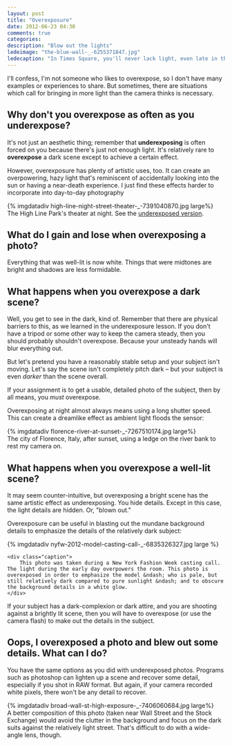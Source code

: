 ```yaml
---
layout: post
title: "Overexposure"
date: 2012-06-23 04:30
comments: true
categories: 
description: "Blow out the lights"
ledeimage: "the-blue-wall-_-6255371847.jpg" 
ledecaption: "In Times Square, you'll never lack light, even late in the evening. Here, I had to overexpose to capture the details in the officers' faces and clothing. The billboards, i.e. the highlighted regions, lose almost all their detail as a result."
---
```


I'll confess, I'm not someone who likes to overexpose, so I don't have many examples or experiences to share. But sometimes, there are situations which call for bringing in more light than the camera thinks is necessary.

<!--more-->

## Why don't you overexpose as often as you underexpose?
It's not just an aesthetic thing; remember that **underexposing** is often forced on you because there's just not enough light. It's relatively rare to **overexpose** a dark scene except to achieve a certain effect. 

However, overexposure has plenty of artistic uses, too. It can create an overpowering, hazy light that's reminiscent of accidentally looking into the sun or having a near-death experience. I just find these effects harder to incorporate into day-to-day photography

<div class="imgwrap wide feature">
{% imgdatadiv high-line-night-street-theater-_-7391040870.jpg large%}
<div class="caption">
	The High Line Park's theater at night. See the <a href="http://www.flickr.com/photos/zokuga/7391029750">underexposed version</a>.
</div>
</div>




## What do I gain and lose when overexposing a photo?
Everything that was well-lit is now white. Things that were midtones are bright and shadows are less formidable.



## What happens when you overexpose a dark scene?
Well, you get to see in the dark, kind of. Remember that there are physical barriers to this, as we learned in the underexposure lesson. If you don't have a tripod or some other way to keep the camera steady, then you should probably shouldn't overexpose. Because your unsteady  hands will blur everything out.

But let's pretend you have a reasonably stable setup and your subject isn't moving. Let's say the scene isn't completely pitch dark &ndash; but your subject is even *darker* than the scene overall. 

If your assignment is to get a usable, detailed photo of the subject, then by all means, you *must* overexpose. 

Overexposing at night almost always means using a long shutter speed. This can create a dreamlike effect as ambient light floods the sensor:

<div class="imgwrap wide feature">
{% imgdatadiv florence-river-at-sunset-_-7267510174.jpg large%}
<div class="caption">
	The city of Florence, Italy, after sunset, using a ledge on the river bank to rest my camera on.
</div>
</div>

## What happens when you overexpose a well-lit scene?
It may seem counter-intuitive, but overexposing a bright scene has the same artistic effect as underexposing. You hide details. Except in this case, the light details are hidden. Or, "blown out."

Overexposure can be useful in blasting out the mundane background details to emphasize the details of the relatively dark subject:


<div class="imgwrap feature wide">
	{% imgdatadiv nyfw-2012-model-casting-call-_-6835326327.jpg large %}
	
	<div class="caption">
		This photo was taken during a New York Fashion Week casting call. The light during the early day overpowers the room. This photo is overexposed in order to emphasize the model &ndash; who is pale, but still relatively dark compared to pure sunlight &ndash; and to obscure the background details in a white glow.
	</div>	
</div>


If your subject has a dark-complexion or dark attire, and you are shooting against a brightly lit scene, then you will have to overexpose (or use the camera flash) to make out the details in the subject.


## Oops, I overexposed a photo and blew out some details. What can I do?
You have the same options as you did with underexposed photos. Programs such as photoshop can lighten up a scene and recover some detail, especially if you shot in RAW format. But again, if your camera recorded white pixels, there won't be any detail to recover.



<div class="imgwrap wide feature">
{% imgdatadiv broad-wall-st-high-exposure-_-7406060684.jpg large%}
<div class="caption">
	A better composition of this photo (taken near Wall Street and the Stock Exchange) would avoid the clutter in the background and focus on the dark suits against the relatively light street. That's difficult to do with a wide-angle lens, though.
	
</div>
</div>

